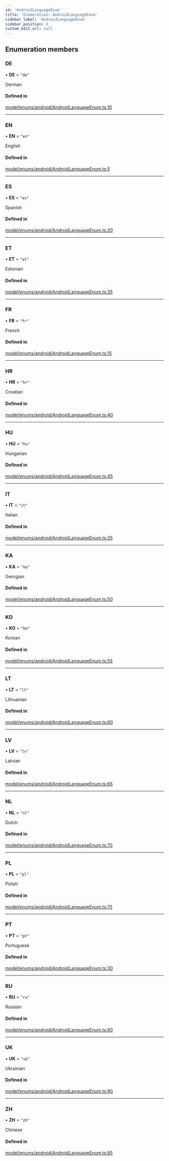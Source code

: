 ```yaml
---
id: 'AndroidLanguageEnum'
title: 'Enumeration: AndroidLanguageEnum'
sidebar_label: 'AndroidLanguageEnum'
sidebar_position: 0
custom_edit_url: null
---
```


## Enumeration members

### DE

• **DE** = `"de"`

German

#### Defined in

[model/enums/android/AndroidLanguageEnum.ts:10](https://github.com/tokenstreet-tech/react-native-idnow-videoident/blob/c599b31/src/model/enums/android/AndroidLanguageEnum.ts#L10)

---

### EN

• **EN** = `"en"`

English

#### Defined in

[model/enums/android/AndroidLanguageEnum.ts:5](https://github.com/tokenstreet-tech/react-native-idnow-videoident/blob/c599b31/src/model/enums/android/AndroidLanguageEnum.ts#L5)

---

### ES

• **ES** = `"es"`

Spanish

#### Defined in

[model/enums/android/AndroidLanguageEnum.ts:20](https://github.com/tokenstreet-tech/react-native-idnow-videoident/blob/c599b31/src/model/enums/android/AndroidLanguageEnum.ts#L20)

---

### ET

• **ET** = `"et"`

Estonian

#### Defined in

[model/enums/android/AndroidLanguageEnum.ts:35](https://github.com/tokenstreet-tech/react-native-idnow-videoident/blob/c599b31/src/model/enums/android/AndroidLanguageEnum.ts#L35)

---

### FR

• **FR** = `"fr"`

French

#### Defined in

[model/enums/android/AndroidLanguageEnum.ts:15](https://github.com/tokenstreet-tech/react-native-idnow-videoident/blob/c599b31/src/model/enums/android/AndroidLanguageEnum.ts#L15)

---

### HR

• **HR** = `"hr"`

Croatian

#### Defined in

[model/enums/android/AndroidLanguageEnum.ts:40](https://github.com/tokenstreet-tech/react-native-idnow-videoident/blob/c599b31/src/model/enums/android/AndroidLanguageEnum.ts#L40)

---

### HU

• **HU** = `"hu"`

Hungarian

#### Defined in

[model/enums/android/AndroidLanguageEnum.ts:45](https://github.com/tokenstreet-tech/react-native-idnow-videoident/blob/c599b31/src/model/enums/android/AndroidLanguageEnum.ts#L45)

---

### IT

• **IT** = `"it"`

Italian

#### Defined in

[model/enums/android/AndroidLanguageEnum.ts:25](https://github.com/tokenstreet-tech/react-native-idnow-videoident/blob/c599b31/src/model/enums/android/AndroidLanguageEnum.ts#L25)

---

### KA

• **KA** = `"ka"`

Georgian

#### Defined in

[model/enums/android/AndroidLanguageEnum.ts:50](https://github.com/tokenstreet-tech/react-native-idnow-videoident/blob/c599b31/src/model/enums/android/AndroidLanguageEnum.ts#L50)

---

### KO

• **KO** = `"ko"`

Korean

#### Defined in

[model/enums/android/AndroidLanguageEnum.ts:55](https://github.com/tokenstreet-tech/react-native-idnow-videoident/blob/c599b31/src/model/enums/android/AndroidLanguageEnum.ts#L55)

---

### LT

• **LT** = `"lt"`

Lithuanian

#### Defined in

[model/enums/android/AndroidLanguageEnum.ts:60](https://github.com/tokenstreet-tech/react-native-idnow-videoident/blob/c599b31/src/model/enums/android/AndroidLanguageEnum.ts#L60)

---

### LV

• **LV** = `"lv"`

Latvian

#### Defined in

[model/enums/android/AndroidLanguageEnum.ts:65](https://github.com/tokenstreet-tech/react-native-idnow-videoident/blob/c599b31/src/model/enums/android/AndroidLanguageEnum.ts#L65)

---

### NL

• **NL** = `"nl"`

Dutch

#### Defined in

[model/enums/android/AndroidLanguageEnum.ts:70](https://github.com/tokenstreet-tech/react-native-idnow-videoident/blob/c599b31/src/model/enums/android/AndroidLanguageEnum.ts#L70)

---

### PL

• **PL** = `"pl"`

Polish

#### Defined in

[model/enums/android/AndroidLanguageEnum.ts:75](https://github.com/tokenstreet-tech/react-native-idnow-videoident/blob/c599b31/src/model/enums/android/AndroidLanguageEnum.ts#L75)

---

### PT

• **PT** = `"pt"`

Portuguese

#### Defined in

[model/enums/android/AndroidLanguageEnum.ts:30](https://github.com/tokenstreet-tech/react-native-idnow-videoident/blob/c599b31/src/model/enums/android/AndroidLanguageEnum.ts#L30)

---

### RU

• **RU** = `"ru"`

Russian

#### Defined in

[model/enums/android/AndroidLanguageEnum.ts:80](https://github.com/tokenstreet-tech/react-native-idnow-videoident/blob/c599b31/src/model/enums/android/AndroidLanguageEnum.ts#L80)

---

### UK

• **UK** = `"uk"`

Ukrainian

#### Defined in

[model/enums/android/AndroidLanguageEnum.ts:90](https://github.com/tokenstreet-tech/react-native-idnow-videoident/blob/c599b31/src/model/enums/android/AndroidLanguageEnum.ts#L90)

---

### ZH

• **ZH** = `"zh"`

Chinese

#### Defined in

[model/enums/android/AndroidLanguageEnum.ts:85](https://github.com/tokenstreet-tech/react-native-idnow-videoident/blob/c599b31/src/model/enums/android/AndroidLanguageEnum.ts#L85)
